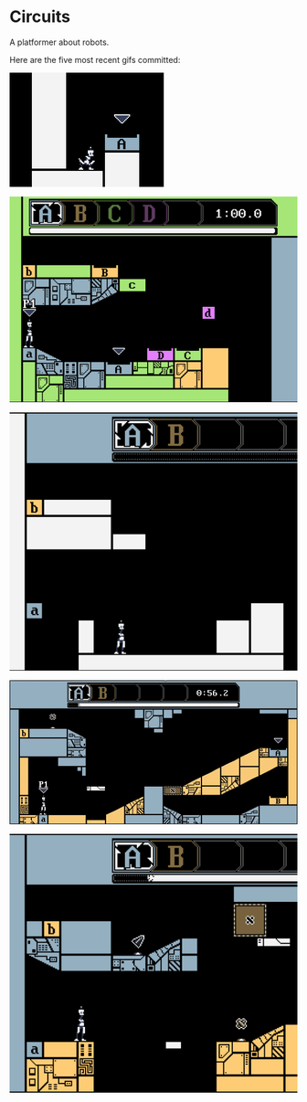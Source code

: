 # Circuits
A platformer about robots.

Here are the five most recent gifs committed:

![072-goal-indicator-proximity-fade.gif](gifs/072-goal-indicator-proximity-fade.gif?raw=true "072-goal-indicator-proximity-fade")

![071-end-of-level-fadeouts.gif](gifs/071-end-of-level-fadeouts.gif?raw=true "071-end-of-level-fadeouts")

![070-player-fade-anim.gif](gifs/070-player-fade-anim.gif?raw=true "070-player-fade-anim")

![069-indicators.gif](gifs/069-indicators.gif?raw=true "069-indicators")

![068-death.gif](gifs/068-death.gif?raw=true "068-death")
